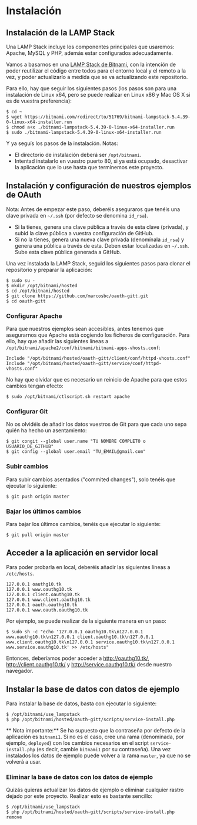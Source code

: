 # Instalación

## Instalación de la LAMP Stack

Una LAMP Stack incluye los componentes principales que usaremos: Apache, MySQL y PHP, además estar configurados adecuadamente.


Vamos a basarnos en una [LAMP Stack de Bitnami](https://bitnami.com/stack/lamp), con la intención de poder reutilizar el código entre todos para el entorno local y el remoto a la vez, y poder actualizarlo a medida que se va actualizando este repositorio.
 

Para ello, hay que seguir los siguientes pasos (los pasos son para una instalación de Linux x64, pero se puede realizar en Linux x86 y Mac OS X si es de vuestra preferencia):
```
$ cd ~
$ wget https://bitnami.com/redirect/to/51769/bitnami-lampstack-5.4.39-0-linux-x64-installer.run
$ chmod a+x ./bitnami-lampstack-5.4.39-0-linux-x64-installer.run
$ sudo ./bitnami-lampstack-5.4.39-0-linux-x64-installer.run
```

Y ya seguís los pasos de la instalación. Notas:

- El directorio de instalación deberá ser `/opt/bitnami`.
- Intentad instalarlo en vuestro puerto 80, si ya está ocupado, desactivar la aplicación que lo use hasta que terminemos este proyecto.

## Instalación y configuración de nuestros ejemplos de OAuth

Nota: Antes de empezar este paso, deberéis aseguraros que tenéis una clave privada en `~/.ssh` (por defecto se denomina `id_rsa`).

- Si la tienes, genera una clave pública a través de esta clave (privada), y subid la clave pública a vuestra configuración de GitHub.
- Si no la tienes, genera una nueva clave privada (denomínala `id_rsa`) y genera una pública a través de esta. Deben estar localizadas en `~/.ssh`. Sube esta clave pública generada a GitHub.

Una vez instalada la LAMP Stack, seguid los siguientes pasos para clonar el repositorio y preparar la aplicación:

```
$ sudo su -
$ mkdir /opt/bitnami/hosted
$ cd /opt/bitnami/hosted
$ git clone https://github.com/marcosbc/oauth-gitt.git
$ cd oauth-gitt
```

### Configurar Apache

Para que nuestros ejemplos sean accesibles, antes tenemos que asegurarnos que Apache está cogiendo los ficheros de configuración.
Para ello, hay que añadir las siguientes líneas a `/opt/bitnami/apache2/conf/bitnami/bitnami-apps-vhosts.conf`:

```
Include "/opt/bitnami/hosted/oauth-gitt/client/conf/httpd-vhosts.conf"
Include "/opt/bitnami/hosted/oauth-gitt/service/conf/httpd-vhosts.conf"
```

No hay que olvidar que es necesario un reinicio de Apache para que estos
cambios tengan efecto:

```
$ sudo /opt/bitnami/ctlscript.sh restart apache
```

### Configurar Git

No os olvidéis de añadir los datos vuestros de Git para que cada uno sepa quién ha hecho un asentamiento:

```
$ git congit --global user.name "TU NOMBRE COMPLETO o USUARIO_DE_GITHUB"
$ git config --global user.email "TU_EMAIL@gmail.com"
```

### Subir cambios

Para subir cambios asentados ("commited changes"), solo tenéis que ejecutar lo siguiente:

```
$ git push origin master
```

### Bajar los últimos cambios

Para bajar los últimos cambios, tenéis que ejecutar lo siguiente:

```
$ git pull origin master
```

## Acceder a la aplicación en servidor local

Para poder probarla en local, deberéis añadir las siguientes líneas a `/etc/hosts`.

```
127.0.0.1 oauthg10.tk
127.0.0.1 www.oauthg10.tk
127.0.0.1 client.oauthg10.tk
127.0.0.1 www.client.oauthg10.tk
127.0.0.1 oauth.oauthg10.tk
127.0.0.1 www.oauth.oauthg10.tk
```

Por ejemplo, se puede realizar de la siguiente manera en un paso:

```
$ sudo sh -c "echo '127.0.0.1 oauthg10.tk\n127.0.0.1 www.oauthg10.tk\n127.0.0.1 client.oauthg10.tk\n127.0.0.1 www.client.oauthg10.tk\n127.0.0.1 service.oauthg10.tk\n127.0.0.1 www.service.oauthg10.tk' >> /etc/hosts"
```

Entonces, deberíamos poder acceder a http://oauthg10.tk/, http://client.oauthg10.tk/ y http://service.oauthg10.tk/ desde nuestro navegador.

## Instalar la base de datos con datos de ejemplo

Para instalar la base de datos, basta con ejecutar lo siguiente:

```
$ /opt/bitnami/use_lampstack
$ php /opt/bitnami/hosted/oauth-gitt/scripts/service-install.php
```

** Nota importante:** Se ha supuesto que la contraseña por defecto de la aplicación es `bitnami1`. Si no es el caso, cree una rama (denominada, por ejemplo, `deployed`) con los cambios necesarios en el script `service-install.php` (es decir, cambie `bitnami1` por su contraseña).
Una vez instalados los datos de ejemplo puede volver a la rama `master`, ya que no se volverá a usar.

### Eliminar la base de datos con los datos de ejemplo

Quizás quieras actualizar los datos de ejemplo o eliminar cualquier rastro dejado por este proyecto.
Realizar esto es bastante sencillo:

```
$ /opt/bitnami/use_lampstack
$ php /opt/bitnami/hosted/oauth-gitt/scripts/service-install.php remove
```


